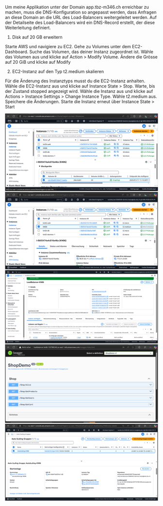 
Um meine Applikation unter der Domain app.tbz-m346.ch erreichbar zu machen, muss die DNS-Konfiguration so angepasst werden, dass Anfragen an diese Domain an die URL des Load-Balancers weitergeleitet werden. Auf der Detailseite des Load-Balancers wird ein DNS-Record erstellt, der diese Weiterleitung definiert.


1. Disk auf 20 GB erweitern

Starte AWS und navigiere zu EC2.
Gehe zu Volumes unter dem EC2-Dashboard. Suche das Volumen, das deiner Instanz zugeordnet ist.
Wähle das Volumen aus und klicke auf Action > Modify Volume. Ändere die Grösse auf 20 GiB und klicke auf Modify



2. EC2-Instanz auf den Typ t2.medium skalieren

Für die Änderung des Instanztyps musst du die EC2-Instanz anhalten. Wähle die EC2-Instanz aus und klicke auf Instance State > Stop. Warte, bis der Zustand stopped angezeigt wird.
Wähle die Instanz aus und klicke auf Actions > Instance Settings > Change Instance Type. Wähle t2.medium aus. Speichere die Änderungen.
Starte die Instanz erneut über Instance State > Start

![](1.PNG)
![](2.PNG)
![](3.PNG)
![](4.PNG)
![](5.PNG)